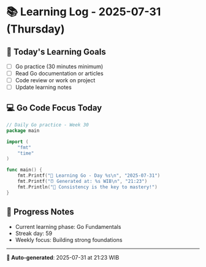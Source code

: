 # 📚 Learning Log - 2025-07-31 (Thursday)

## 🎯 Today's Learning Goals
- [ ] Go practice (30 minutes minimum)
- [ ] Read Go documentation or articles
- [ ] Code review or work on project
- [ ] Update learning notes

## 💻 Go Code Focus Today
```go
// Daily Go practice - Week 30
package main

import (
    "fmt"
    "time"
)

func main() {
    fmt.Printf("🚀 Learning Go - Day %s\n", "2025-07-31")
    fmt.Printf("⏰ Generated at: %s WIB\n", "21:23")
    fmt.Println("💪 Consistency is the key to mastery!")
}
```

## 🌟 Progress Notes
- Current learning phase: Go Fundamentals
- Streak day: 59
- Weekly focus: Building strong foundations

---
**🤖 Auto-generated**: 2025-07-31 at 21:23 WIB
